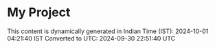 # My Project

This content is dynamically generated in Indian Time (IST): 2024-10-01 04:21:40 IST
Converted to UTC: 2024-09-30 22:51:40 UTC
